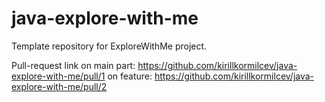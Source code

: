 # java-explore-with-me
Template repository for ExploreWithMe project.

Pull-request link   on main part:   https://github.com/kirillkormilcev/java-explore-with-me/pull/1
                    on feature:     https://github.com/kirillkormilcev/java-explore-with-me/pull/2
